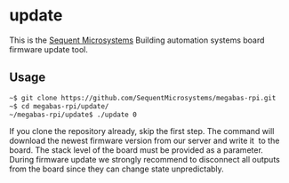 # update

This is the [Sequent Microsystems](https://www.sequentmicrosystems.com) Building automation systems board firmware update tool.

## Usage

```bash
~$ git clone https://github.com/SequentMicrosystems/megabas-rpi.git
~$ cd megabas-rpi/update/
~/megabas-rpi/update$ ./update 0
```

If you clone the repository already, skip the first step. 
The command will download the newest firmware version from our server and write it  to the board.
The stack level of the board must be provided as a parameter. 
During firmware update we strongly recommend to disconnect all outputs from the board since they can change state unpredictably.
